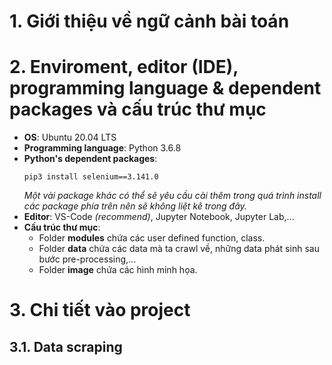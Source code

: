 # 1. Giới thiệu về ngữ cảnh bài toán


  
# 2. Enviroment, editor (IDE), programming language & dependent packages và cấu trúc thư mục
* **OS**: Ubuntu 20.04 LTS
* **Programming language**: Python 3.6.8
* **Python's dependent packages**:
  ```shell
  pip3 install selenium==3.141.0
  ```
  _Một vài package khác có thể sẽ yêu cầu cài thêm trong quá trình install các package phía trên nên sẽ không liệt kê trong đây._
* **Editor**: VS-Code _(recommend)_, Jupyter Notebook, Jupyter Lab,...
* **Cấu trúc thư mục**:
  * Folder **modules** chứa các user defined function, class.
  * Folder **data** chứa các data mà ta crawl về, những data phát sinh sau bước pre-processing,...
  * Folder **image** chứa các hình minh họa.

# 3. Chi tiết vào project
## 3.1. Data scraping
